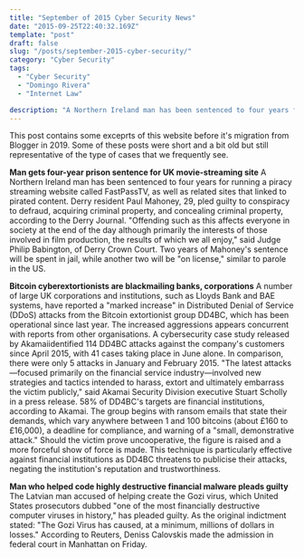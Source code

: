 ```yaml
---
title: "September of 2015 Cyber Security News"
date: "2015-09-25T22:40:32.169Z"
template: "post"
draft: false
slug: "/posts/september-2015-cyber-security/"
category: "Cyber Security"
tags:
  - "Cyber Security"
  - "Domingo Rivera"
  - "Internet Law"

description: "A Northern Ireland man has been sentenced to four years for running a piracy streaming website called FastPassTV, as well as related sites that linked to pirated content."
---
```


This post contains some exceprts of this website before it's migration from Blogger in 2019.  Some of these posts were short and a bit old but still representative of the type of cases that we frequently see.  

**Man gets four-year prison sentence for UK movie-streaming site** A Northern Ireland man has been sentenced to four years for running a piracy streaming website called FastPassTV, as well as related sites that linked to pirated content. Derry resident Paul Mahoney, 29, pled guilty to conspiracy to defraud, acquiring criminal property, and concealing criminal property, according to the Derry Journal.
"Offending such as this affects everyone in society at the end of the day although primarily the interests of those involved in film production, the results of which we all enjoy," said Judge Philip Babington, of Derry Crown Court.
Two years of Mahoney's sentence will be spent in jail, while another two will be "on license," similar to parole in the US.

**Bitcoin cyberextortionists are blackmailing banks, corporations** A number of large UK corporations and institutions, such as Lloyds Bank and BAE systems, have reported a "marked increase" in Distributed Denial of Service (DDoS) attacks from the Bitcoin extortionist group DD4BC, which has been operational since last year. The increased aggressions appears concurrent with reports from other organisations. A cybersecurity case study released by Akamaiidentified 114 DD4BC attacks against the company's customers since April 2015, with 41 cases taking place in June alone. In comparison, there were only 5 attacks in January and February 2015.
"The latest attacks—focused primarily on the financial service industry—involved new strategies and tactics intended to harass, extort and ultimately embarrass the victim publicly," said Akamai Security Division executive Stuart Scholly in a press release.
58% of DD4BC's targets are financial institutions, according to Akamai. The group begins with ransom emails that state their demands, which vary anywhere between 1 and 100 bitcoins (about £160 to £16,000), a deadline for compliance, and warning of a "small, demonstrative attack." Should the victim prove uncooperative, the figure is raised and a more forceful show of force is made. This technique is particularly effective against financial institutions as DD4BC threatens to publicise their attacks, negating the institution's reputation and trustworthiness.

**Man who helped code highly destructive financial malware pleads guilty** The Latvian man accused of helping create the Gozi virus, which United States prosecutors dubbed "one of the most financially destructive computer viruses in history," has pleaded guilty.
As the original indictment stated: "The Gozi Virus has caused, at a minimum, millions of dollars in losses."
According to Reuters, Deniss Calovskis made the admission in federal court in Manhattan on Friday.